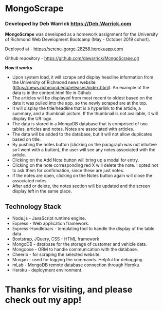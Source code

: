 # MongoScrape 

### Developed by Deb Warrick https://Deb.Warrick.com

**MongoScrape** was developed as a homework assignment for the University of Richmond Web Development Bootcamp (May - October 2019 cohort).

Deployed at - https://serene-gorge-28258.herokuapp.com

Github repository - https://github.com/dawarrick/MongoScrape.git


**How it works**

* Upon system load, it will scrape and display headline information from the University of Richmond news website (https://news.richmond.edu/releases/index.html).  An example of the data is in the content.html file in Github
* The articles will be displayed from most recent to oldest based on the date it was pulled into the app, so the newly scraped are at the top.
* It will display the title/headline that is a hyperlink to the article, a summary, and a thumbnail picture.  If the thumbnail is not available, it will display the UR logo.
* The data is stored in a MongoDB database that is comprised of two tables, articles and notes.  Notes are associated with articles.
* The data will be added to the database, but it will not allow duplicates based on title.
* By pushing the notes button (clicking on the paragraph was not intuitive so I went with a button), the user will see any notes associated with the article.  
* Clicking on the Add Note button will bring up a modal for entry.
* Clicking on the note corresponding red X will delete the note.  I opted not to ask them for confirmation, since these are just notes.
* If the notes are open, clicking on the Notes button again will close the associated notes.
* After add or delete, the notes section will be updated and the screen display left in the same place.


## Technology Stack
* Node.js - JavaScript runtime engine.
* Express - Web application framework.
* Express-Handlebars - templating tool to handle the display of the table data
* Bootstrap, JQuery, CSS - HTML framework
* MongoDB - database for the storage of customer and vehicle data.
* Mongoose - ORM to handle communication with the database.
* Cheerio - for scraping the selected website.
* Morgan - used for logging the commands.  Helpful for debugging.
* mLab - MongoDB remote database connection through Heroku
* Heroku - deployment environment.

# Thanks for visiting, and please check out my app!
